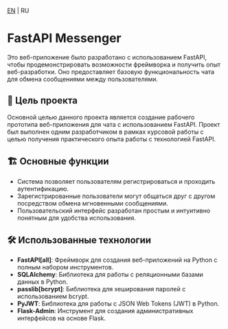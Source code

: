 [EN](README.md) | RU

# FastAPI Messenger

Это веб-приложение было разработано с использованием FastAPI, чтобы продемонстрировать возможности фреймворка и получить опыт веб-разработки. Оно предоставляет базовую функциональность чата для обмена сообщениями между пользователями.

## 🎯 Цель проекта

Основной целью данного проекта является создание рабочего прототипа веб-приложения для чата с использованием FastAPI. Проект был выполнен одним разработчиком в рамках курсовой работы с целью получения практического опыта работы с технологией FastAPI.

## 🏗️ Основные функции

- Система позволяет пользователям регистрироваться и проходить аутентификацию.
- Зарегистрированные пользователи могут общаться друг с другом посредством обмена мгновенными сообщениями.
- Пользовательский интерфейс разработан простым и интуитивно понятным для удобства использования.

## 🛠️ Использованные технологии

- **FastAPI[all]**: Фреймворк для создания веб-приложений на Python с полным набором инструментов.
- **SQLAlchemy**: Библиотека для работы с реляционными базами данных в Python.
- **passlib[bcrypt]**: Библиотека для хеширования паролей с использованием bcrypt.
- **PyJWT**: Библиотека для работы с JSON Web Tokens (JWT) в Python.
- **Flask-Admin**: Инструмент для создания административных интерфейсов на основе Flask.
